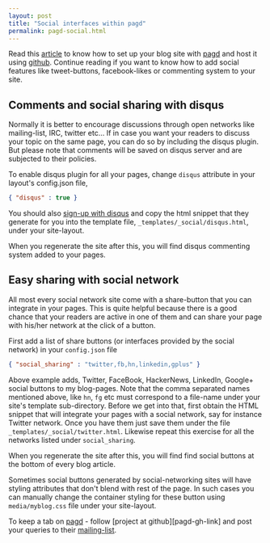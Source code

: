 ```yaml
---
layout: post
title: "Social interfaces within pagd"
permalink: pagd-social.html
---
```


Read this [article](./blog-with-pagd.html) to know how to set up your blog
site with [pagd][pagd-link] and host it using [github][github-link].
Continue reading if you want to know how to add social features like
tweet-buttons, facebook-likes or commenting system to your site.

Comments and social sharing with disqus
---------------------------------------

Normally it is better to encourage discussions through open networks like
mailing-list, IRC, twitter etc... If in case you want your readers to discuss
your topic on the same page, you can do so by including the disqus plugin. But
please note that comments will be saved on disqus server and are subjected to
their policies.

To enable disqus plugin for all your pages, change `disqus` attribute in
your layout's config.json file,

```json
{ "disqus" : true }
```

You should also [sign-up with disqus](https://disqus.com/admin/signup/) and
copy the html snippet that they generate for you into the template file,
`_templates/_social/disqus.html`, under your site-layout.

When you regenerate the site after this, you will find disqus commenting
system added to your pages.

Easy sharing with social network
--------------------------------

All most every social network site come with a share-button that you can
integrate in your pages. This is quite helpful because there is a good chance
that your readers are active in one of them and can share your page with
his/her network at the click of a button.

First add a list of share buttons (or interfaces provided by the social
network) in your `config.json` file

```json
{ "social_sharing" : "twitter,fb,hn,linkedin,gplus" }
```

Above example adds, Twitter, FaceBook, HackerNews, LinkedIn, Google+ social
buttons to my blog-pages. Note that the comma separated names mentioned above,
like `hn`, `fg` etc must correspond to a file-name under your
site's template sub-directory. Before we get into that, first obtain the HTML
snippet that will integrate your pages with a social network, say for instance
Twitter network. Once you have them just save them under the file
`_templates/_social/twitter.html`. Likewise repeat this exercise for all the
networks listed under `social_sharing`.

When you regenerate the site after this, you will find find social buttons
at the bottom of every blog article.

Sometimes social buttons generated by social-networking sites will have
styling attributes that don't blend with rest of the page. In such cases you
can manually change the container styling for these button using
`media/myblog.css` file under your site-layout.

To keep a tab on [pagd][pagd-link] - follow [project at github][pagd-gh-link]
and post your queries to their [mailing-list][mailing-link].

[pagd-link]: http://pythonhosted.org/pagd
[github-link]: http://github.com
[mailing-link]: http://groups.google.com/group/pluggdapps
